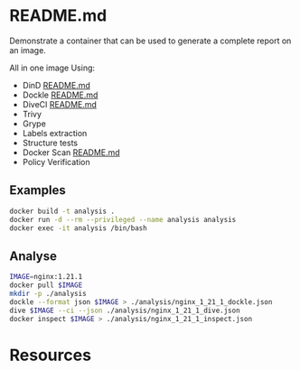 # README.md
Demonstrate a container that can be used to generate a complete report on an image.  

All in one image Using:
* DinD [README.md](../46_dind/README.md)  
* Dockle [README.md](../22_dockle/README.md)  
* DiveCI [README.md](../30_dive/README.md)  
* Trivy
* Grype
* Labels extraction
* Structure tests
* Docker Scan [README.md](../45_docker_scan_process_mongo/README.md)  
* Policy Verification

## Examples

```sh
docker build -t analysis .
docker run -d --rm --privileged --name analysis analysis
docker exec -it analysis /bin/bash            
```

## Analyse
```sh
IMAGE=nginx:1.21.1
docker pull $IMAGE
mkdir -p ./analysis
dockle --format json $IMAGE > ./analysis/nginx_1_21_1_dockle.json
dive $IMAGE --ci --json ./analysis/nginx_1_21_1_dive.json
docker inspect $IMAGE > ./analysis/nginx_1_21_1_inspect.json
```


# Resources
